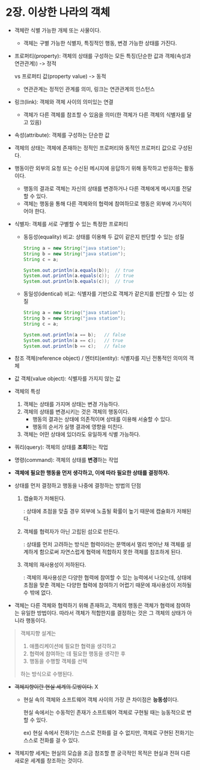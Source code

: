 # 2장. 이상한 나라의 객체
- 객체란 식별 가능한 개체 또는 사물이다.
    - 객체는 구별 가능한 식별자, 특징적인 행동, 변경 가능한 상태를 가진다.
- 프로퍼티(property): 객체의 상태를 구성하는 모든 특징(단순한 값과 객체(속성과 연관관계)) -> 정적
  
    vs 프로퍼티 값(property value) -> 동적
    - 연관관계는 정적인 관계를 의미, 링크는 연관관계의 인스턴스
- 링크(link): 객체와 객체 사이의 의미있는 연결
    - 객체가 다른 객체를 참조할 수 있음을 의미(한 객체가 다른 객체의 식별자를 달고 있음)
- 속성(attribute): 객체를 구성하는 단순한 값
- 객체의 상태는 객체에 존재하는 정적인 프로퍼티와 동적인 프로퍼티 값으로 구성된다.
- 행동이란 외부의 요청 또는 수신된 메시지에 응답하기 위해 동작하고 반응하는 활동이다.
    - 행동의 결과로 객체는 자신의 상태를 변경하거나 다른 객체에게 메시지를 전달할 수 있다.
    - 객체는 행동을 통해 다른 객체와의 협력에 참여하므로 행동은 외부에 가시적이어야 한다.
- 식별자: 객체를 서로 구별할 수 있는 특정한 프로퍼티
    - 동등성(equality) 비교: 상태를 이용해 두 값이 같은지 판단할 수 있는 성질
      ```java
      String a = new String("java station");
      String b = new String("java station");
      String c = a;

      System.out.println(a.equals(b));  // true
      System.out.println(a.equals(c));  // true
      System.out.println(b.equals(c));  // true
      ```
    - 동일성(identical) 비교: 식별자를 기반으로 객체가 같은지를 판단할 수 있는 성질
      ```java
      String a = new String("java station");
      String b = new String("java station");
      String c = a;
      
      System.out.println(a == b);   // false
      System.out.println(a == c);   // true
      System.out.println(b == c);   // false
      ```
- 참조 객체(reference object) / 엔터티(entity): 식별자를 지닌 전통적인 의미의 객체
- 값 객체(value object): 식별자를 가지지 않는 값
- 객체의 특성
    1. 객체는 상태를 가지며 상태는 변경 가능하다.
    2. 객체의 상태를 변경시키는 것은 객체의 행동이다.
        - 행동의 결과는 상태에 의존적이며 상태를 이용해 서술할 수 있다.
        - 행동의 순서가 실행 결과에 영향을 미친다.
    3. 객체는 어떤 상태에 있더라도 유일하게 식별 가능하다.
- 쿼리(query): 객체의 상태를 **조회**하는 작업
- 명령(command): 객체의 상태를 **변경**하는 작업
- **객체에 필요한 행동을 먼저 생각하고, 이에 따라 필요한 상태를 결정하자.**
- 상태를 먼저 결정하고 행동을 나중에 결정하는 방법의 단점
    1. 캡슐화가 저해된다.
       
        : 상태에 초점을 맞출 경우 외부에 노출될 확률이 높기 때문에 캡슐화가 저해된다.
   2. 객체를 협력자가 아닌 고립된 섬으로 만든다.
    
        : 상태를 먼저 고려하는 방식은 협력이라는 문맥에서 멀리 벗어난 채 객체를 설계하게 함으로써 자연스럽게 협력에 적합하지 못한 객체를 참조하게 된다.
  3. 객체의 재사용성이 저하된다.
     
        : 객체의 재사용성은 다양한 협력에 참여할 수 있는 능력에서 나오는데, 상태에 초점을 맞춘 객체는 다양한 협력에 참여하기 어렵기 때문에 재사용성이 저하될 수 밖에 없다.
- 객체는 다른 객체와 협력하기 위해 존재하고, 객체의 행동은 객체가 협력에 참여하는 유일한 방법이다. 따라서 객체가 적합한지를 결정하는 것은 그 객체의 상태가 아니라 행동이다.

> 객체지향 설계는
> 1. 애플리케이션에 필요한 협력을 생각하고
> 2. 협력에 참여하는 데 필요한 행동을 생각한 후
> 3. 행동을 수행할 객체를 선택
> 
> 하는 방식으로 수행된다.

- ~~객체지향이란 현실 세계의 모방이다.~~ X
    - 현실 속의 객체와 소프트웨어 객체 사이의 가장 큰 차이점은 **능동성**이다.
      
      현실 속에서는 수동적인 존재가 소프트웨어 객체로 구현될 때는 능동적으로 변할 수 있다.
      
      ex) 현실 속에서 전화기는 스스로 전화를 걸 수 없지만, 객체로 구현된 전화기는 스스로 전화를 걸 수 있다.
- 객체지향 세계는 현실의 모습을 조금 참조할 뿐 궁극적인 목적은 현실과 전혀 다른 새로운 세계를 창조하는 것이다.